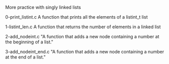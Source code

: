 More practice with singly linked lists

0-print_listint.c
A function that prints all the elements of a listint_t list

1-listint_len.c
A function that returns the number of elements in a linked list

2-add_nodeint.c
"A function that adds a new node containing a number at the beginning of a list."

3-add_nodeint_end.c
"A function that adds a new node containing a number at the end of a list."